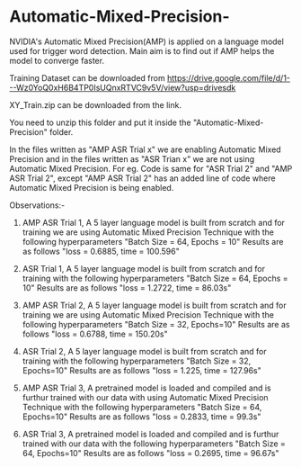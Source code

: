 # Automatic-Mixed-Precision-
NVIDIA's Automatic Mixed Precision(AMP) is applied on a language model used for trigger word detection. Main aim is to find out if AMP helps the model to converge faster.

Training Dataset can be downloaded from https://drive.google.com/file/d/1---Wz0YoQ0xH6B4TP0IsUQnxRTVC9v5V/view?usp=drivesdk

XY_Train.zip can be downloaded from the link. 

You need to unzip this folder and put it inside the "Automatic-Mixed-Precision" folder.

In the files written as "AMP ASR Trial x" we are enabling Automatic Mixed Precision and in the files written as "ASR Trian x" we are not using Automatic Mixed Precision.
For eg. Code is same for "ASR Trial 2" and "AMP ASR Trial 2", except "AMP ASR Trial 2" has an added line of code where Automatic Mixed Precision is being enabled.

Observations:-

1. AMP ASR Trial 1, A 5 layer language model is built from scratch and for training we are using Automatic Mixed Precision Technique with the following hyperparameters "Batch Size = 64, Epochs = 10" Results are as follows "loss = 0.6885, time = 100.596"

2. ASR Trial 1, A 5 layer language model is built from scratch and for training with the following hyperparameters "Batch Size = 64, Epochs = 10" Results are as follows "loss = 1.2722, time = 86.03s"

3. AMP ASR Trial 2, A 5 layer language model is built from scratch and for training we are using Automatic Mixed Precision Technique with the following hyperparameters "Batch Size = 32, Epochs=10" Results are as follows  "loss = 0.6788, time = 150.20s"

4. ASR Trial 2, A 5 layer language model is built from scratch and for training with the following hyperparameters "Batch Size = 32, Epochs=10" Results are as follows "loss = 1.225, time = 127.96s"

5. AMP ASR Trial 3, A pretrained model is loaded and compiled and is furthur trained with our data with using Automatic Mixed Precision Technique with the following hyperparameters "Batch Size = 64, Epochs=10" Results are as follows  "loss = 0.2833, time = 99.3s"

6. ASR Trial 3, A pretrained model is loaded and compiled and is furthur trained with our data with the following hyperparameters "Batch Size = 64, Epochs=10" Results are as follows "loss = 0.2695, time = 96.67s"
